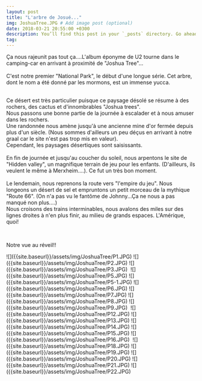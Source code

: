 ```yaml
---
layout: post
title: "L'arbre de Josué..."
img: JoshuaTree.JPG # Add image post (optional)
date: 2018-03-21 20:55:00 +0300
description: You’ll find this post in your `_posts` directory. Go ahead and edit it and re-build the site to see your changes. # Add post description (optional)
tag: 
---
```

<p>
Ça nous rajeunit pas tout ça....L'album éponyme de U2 tourne dans le camping-car en arrivant à proximité de "Joshua Tree"...
 <br/> <br/>
C'est notre premier "National Park", le début d'une longue série.
Cet arbre, dont le nom a été donné par les mormons, est un immense yucca.
 <br/> <br/>

Ce désert est très particulier puisque ce paysage désolé se résume à des rochers, des cactus et d'innombrables "Joshua trees".
 <br/>
Nous passons une bonne partie de la journée à escalader et à nous amuser dans les rochers.
 <br/>
 Une randonnée nous amène jusqu'à une ancienne mine d'or fermée
depuis plus d'un siècle. (Nous sommes d'ailleurs un peu déçus en arrivant à notre graal car le site n'est pas trop mis en valeur). <br/>
Cependant, les paysages désertiques sont saisissants.
 <br/><br/>
 En fin de journée et jusqu'au coucher du soleil, nous arpentons le site de "Hidden valley", un magnifique terrain de jeu pour les enfants.
 (D'ailleurs, ils veulent le même à Merxheim....). Ce fut un très bon moment.
 <br/><br/>
 Le lendemain, nous reprenons la route vers "l'empire du jeu". Nous longeons un désert de sel et empruntons un petit morceau de la mythique "Route 66".
 (On n'a pas vu le fantôme de Johnny...Ça ne nous a pas manqué non plus....)
  <br/>
Nous croisons des trains interminables, nous avalons des miles sur des lignes droites à n'en plus finir, au milieu de grands espaces. L'Amérique, quoi! 

 




</p>

 <br/>


<p>Notre vue au réveil!!</p>
![]({{site.baseurl}}/assets/img/JoshuaTree/P1.JPG)
![]({{site.baseurl}}/assets/img/JoshuaTree/P2.JPG)
![]({{site.baseurl}}/assets/img/JoshuaTree/P3.JPG)
<img class="Rot270" src="{{site.baseurl}}/assets/img/JoshuaTree/P4.JPG" alt="">
![]({{site.baseurl}}/assets/img/JoshuaTree/P5.JPG)
![]({{site.baseurl}}/assets/img/JoshuaTree/P5-1.JPG)
![]({{site.baseurl}}/assets/img/JoshuaTree/P6.JPG)
![]({{site.baseurl}}/assets/img/JoshuaTree/P7.JPG)
![]({{site.baseurl}}/assets/img/JoshuaTree/P8.JPG)
![]({{site.baseurl}}/assets/img/JoshuaTree/P9.JPG)
<img class="Rot270" src="{{site.baseurl}}/assets/img/JoshuaTree/P11.JPG" alt="">
![]({{site.baseurl}}/assets/img/JoshuaTree/P12.JPG)
![]({{site.baseurl}}/assets/img/JoshuaTree/P13.JPG)
![]({{site.baseurl}}/assets/img/JoshuaTree/P14.JPG)
![]({{site.baseurl}}/assets/img/JoshuaTree/P15.JPG)
![]({{site.baseurl}}/assets/img/JoshuaTree/P16.JPG)
<img class="Rot270" src="{{site.baseurl}}/assets/img/JoshuaTree/P17.JPG" alt="">
![]({{site.baseurl}}/assets/img/JoshuaTree/P18.JPG)
![]({{site.baseurl}}/assets/img/JoshuaTree/P19.JPG)
![]({{site.baseurl}}/assets/img/JoshuaTree/P20.JPG)
![]({{site.baseurl}}/assets/img/JoshuaTree/P21.JPG)
![]({{site.baseurl}}/assets/img/JoshuaTree/P22.JPG)



